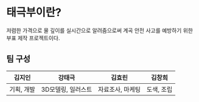 # 태극부이란?
저렴한 가격으로 물 깊이를 실시간으로 알려줌으로써 계곡 안전 사고를 예방하기 위한 부표 제작 프로젝트이다.

##  팀 구성
|김지인|강태극|김효린|김창희|
|------|---|---|---|
|기획, 개발|3D모델링, 일러스트|자료조사, 마케팅|도색, 조립|
